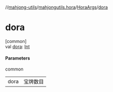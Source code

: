 //[mahjong-utils](../../../index.md)/[mahjongutils.hora](../index.md)/[HoraArgs](index.md)/[dora](dora.md)

# dora

[common]\
val [dora](dora.md): [Int](https://kotlinlang.org/api/latest/jvm/stdlib/kotlin-stdlib/kotlin/-int/index.html)

#### Parameters

common

| | |
|---|---|
| dora | 宝牌数目 |
